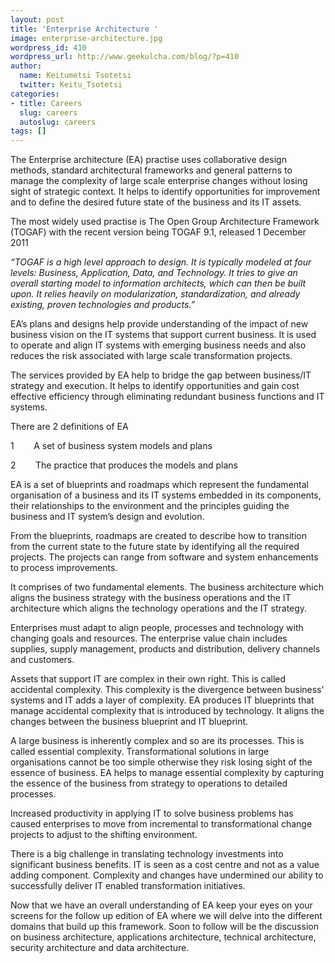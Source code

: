 ```yaml
---
layout: post
title: 'Enterprise Architecture '
image: enterprise-architecture.jpg
wordpress_id: 410
wordpress_url: http://www.geekulcha.com/blog/?p=410
author:
  name: Keitumetsi Tsotetsi
  twitter: Keitu_Tsotetsi
categories:
- title: Careers
  slug: careers
  autoslug: careers
tags: []
---
```

The Enterprise architecture (EA) practise uses collaborative design methods, standard architectural frameworks and general patterns to manage the complexity of large scale enterprise changes without losing sight of strategic context. It helps to identify opportunities for improvement and to define the desired future state of the business and its IT assets.

 The most widely used practise is The Open Group Architecture Framework (TOGAF) with the recent version being TOGAF 9.1, released 1 December 2011

_“TOGAF is a high level approach to design. It is typically modeled at four levels: Business, Application, Data, and Technology. It tries to give an overall starting model to information architects, which can then be built upon. It relies heavily on modularization, standardization, and already existing, proven technologies and products.”_

 EA’s plans and designs help provide understanding of the impact of new business vision on the IT systems that support current business. It is used to operate and align IT systems with emerging business needs and also reduces the risk associated with large scale transformation projects.

 The services provided by EA help to bridge the gap between business/IT strategy and execution. It helps to identify opportunities and gain cost effective efficiency through eliminating redundant business functions and IT systems.

 There are 2 definitions of EA

 1        A set of business system models and plans

 2        The practice that produces the models and plans

 EA is a set of blueprints and roadmaps which represent the fundamental organisation of a business and its IT systems embedded in its components, their relationships to the environment and the principles guiding the business and IT system’s design and evolution.

 From the blueprints, roadmaps are created to describe how to transition from the current state to the future state by identifying all the required projects. The projects can range from software and system enhancements to process improvements.

 It comprises of two fundamental elements. The business architecture which aligns the business strategy with the business operations and the IT architecture which aligns the technology operations and the IT strategy.

 Enterprises must adapt to align people, processes and technology with changing goals and resources. The enterprise value chain includes supplies, supply management, products and distribution, delivery channels and customers.

 Assets that support IT are complex in their own right. This is called accidental complexity. This complexity is the divergence between business’ systems and IT adds a layer of complexity. EA produces IT blueprints that manage accidental complexity that is introduced by technology. It aligns the changes between the business blueprint and IT blueprint.

 A large business is inherently complex and so are its processes. This is called essential complexity. Transformational solutions in large organisations cannot be too simple otherwise they risk losing sight of the essence of business. EA helps to manage essential complexity by capturing the essence of the business from strategy to operations to detailed processes.

 Increased productivity in applying IT to solve business problems has caused enterprises to move from incremental to transformational change projects to adjust to the shifting environment.

 There is a big challenge in translating technology investments into significant business benefits. IT is seen as a cost centre and not as a value adding component. Complexity and changes have undermined our ability to successfully deliver IT enabled transformation initiatives.

 Now that we have an overall understanding of EA keep your eyes on your screens for the follow up edition of EA where we will delve into the different domains that build up this framework. Soon to follow will be the discussion on business architecture, applications architecture, technical architecture, security architecture and data architecture.


